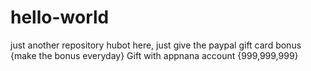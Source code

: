 # hello-world
just another repository
hubot here, just give the paypal gift card bonus {make the bonus everyday}
Gift with appnana account {999,999,999}

